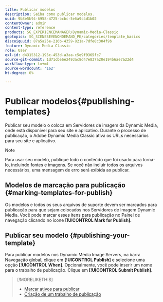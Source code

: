 ```yaml
---
title: Publicar modelos
description: Saiba como publicar modelos.
uuid: 9b8e5b94-6958-4725-bcbc-5e6a9c4d1b02
contentOwner: admin
content-type: reference
products: SG_EXPERIENCEMANAGER/Dynamic-Media-Classic
geptopics: SG_SCENESEVENONDEMAND_PK/categories/template_basics
discoiquuid: 87a5a25e-210b-4359-821a-7dfe8c304f9b
feature: Dynamic Media Classic
role: User
exl-id: d4315312-195c-453d-a3aa-c5e9f9365fc7
source-git-commit: 1d71cbe6e2493ac8d47e837a20e194b6ae7a22d4
workflow-type: tm+mt
source-wordcount: '162'
ht-degree: 0%

---
```


# Publicar modelos{#publishing-templates}

Publicar seu modelo o coloca em Servidores de imagem da Dynamic Media, onde está disponível para seu site e aplicativo. Durante o processo de publicação, o Adobe Dynamic Media Classic ativa os URLs necessários para seu site e aplicativo.

>[!NOTE]
>
>Para usar seu modelo, publique todo o conteúdo que foi usado para torná-lo, incluindo fontes e imagens. Se você não incluir todos os arquivos necessários, uma mensagem de erro será exibida ao publicar.

## Modelos de marcação para publicação {#marking-templates-for-publish}

Os modelos e todos os seus arquivos de suporte devem ser marcados para publicação para que sejam colocados nos Servidores de Imagem Dynamic Media. Você pode marcar esses itens para publicação no Painel de navegação clicando no ícone **[!UICONTROL Mark for Publish]**.

## Publicar seu modelo {#publishing-your-template}

Para publicar modelos nos Dynamic Media Image Servers, na barra Navegação global, clique em **[!UICONTROL Publish]** e selecione uma opção **[!UICONTROL When]**. Opcionalmente, você pode inserir um nome para o trabalho de publicação. Clique em **[!UICONTROL Submit Publish]**.

>[!MORELIKETHIS]
>
>* [Marcar ativos para publicar](publishing-files.md#publish_after_uploading)
>* [Criação de um trabalho de publicação](publishing-files.md#creating_a_publish_job)

